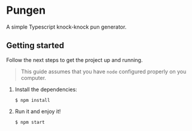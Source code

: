 # Pungen

A simple Typescript knock-knock pun generator.

## Getting started

Follow the next steps to get the project up and running.

> This guide assumes that you have `node` configured properly on you computer.

1. Install the dependencies:
   ```
   $ npm install
   ```
2. Run it and enjoy it!
   ```
   $ npm start
   ```
